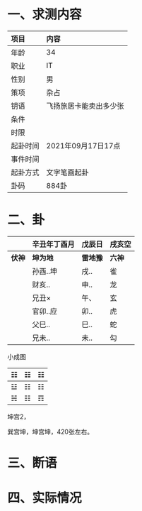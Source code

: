 # 一、求测内容

| 项目     | 内容                   |
| :------- | :--------------------- |
| 年龄     | 34                     |
| 职业     | IT                     |
| 性别     | 男                     |
| 策项     | 杂占                   |
| 钥语     | 飞扬旅居卡能卖出多少张 |
| 条件     |                        |
| 时限     |                        |
| 起卦时间 | 2021年09月17日17点     |
| 事件时间 |                        |
| 起卦方式 | 文字笔画起卦           |
| 卦码     | 884卦                  |

# 二、卦

|                | 辛丑年丁酉月     | 戊辰日           | 戌亥空         |
| :------------- | :--------------- | :--------------- | :------------- |
| **伏神** | **坤为地** | **雷地豫** | **六神** |
|                | 孙酉..坤         | 戌..             | 雀             |
|                | 财亥..           | 申..             | 龙             |
|                | 兄丑×           | 午、             | 玄             |
|                | 官卯..应         | 卯..             | 虎             |
|                | 父巳..           | 巳..             | 蛇             |
|                | 兄未..           | 未..             | 勾             |

小成图

| ☷ | ☷ | ☷ |
| -- | -- | -- |
| ☳ | ☷ | ☷ |
| ☵ | ☷ | ☶ |

坤宫2，

巽宫坤，坤宫坤，420张左右。


# 三、断语

# 四、实际情况
